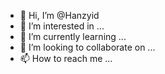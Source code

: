 - 👋 Hi, I’m @Hanzyid
- 👀 I’m interested in ...
- 🌱 I’m currently learning ...
- 💞️ I’m looking to collaborate on ...
- 📫 How to reach me ...

<!---
Hanzyid/Hanzyid is a ✨ special ✨ repository because its `README.md` (this file) appears on your GitHub profile.
You can click the Preview link to take a look at your changes.
--->
